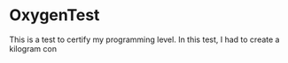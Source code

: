 # OxygenTest  
This is a test to certify my programming level. In this test, I had to create a kilogram con                                                              
     
